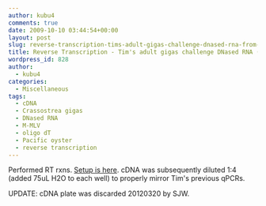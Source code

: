 ```yaml
---
author: kubu4
comments: true
date: 2009-10-10 03:44:54+00:00
layout: post
slug: reverse-transcription-tims-adult-gigas-challenge-dnased-rna-from-20091008
title: Reverse Transcription - Tim's adult gigas challenge DNased RNA (from 20091008)
wordpress_id: 828
author:
  - kubu4
categories:
  - Miscellaneous
tags:
  - cDNA
  - Crassostrea gigas
  - DNased RNA
  - M-MLV
  - oligo dT
  - Pacific oyster
  - reverse transcription
---
```


Performed RT rxns. [Setup is here](https://eagle.fish.washington.edu/Arabidopsis/Notebook%20Workup%20Files/20091009-02.jpg). cDNA was subsequently diluted 1:4 (added 75uL H2O to each well) to properly mirror Tim's previous qPCRs.

UPDATE: cDNA plate was discarded 20120320 by SJW.
